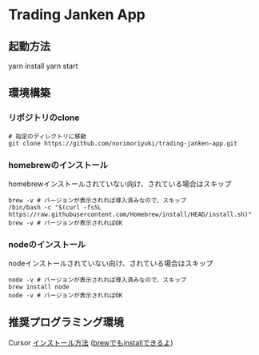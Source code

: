 # Trading Janken App

## 起動方法
yarn install
yarn start

## 環境構築
### リポジトリのclone
```
# 指定のディレクトリに移動
git clone https://github.com/norimoriyuki/trading-janken-app.git
```

### homebrewのインストール
homebrewインストールされていない向け、されている場合はスキップ

```
brew -v # バージョンが表示されれば導入済みなので、スキップ
/bin/bash -c "$(curl -fsSL https://raw.githubusercontent.com/Homebrew/install/HEAD/install.sh)"
brew -v # バージョンが表示されればOK
```

### nodeのインストール
nodeインストールされていない向け、されている場合はスキップ

```
node -v # バージョンが表示されれば導入済みなので、スキップ
brew install node
node -v # バージョンが表示されればOK
```

## 推奨プログラミング環境
Cursor
[インストール方法](https://www.cursor.com/)
([brewでもinstallできるよ](https://formulae.brew.sh/cask/cursor))

